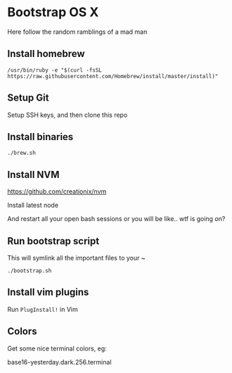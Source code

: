 # Bootstrap OS X

Here follow the random ramblings of a mad man

## Install homebrew
```
/usr/bin/ruby -e "$(curl -fsSL https://raw.githubusercontent.com/Homebrew/install/master/install)"
```

## Setup Git
Setup SSH keys, and then clone this repo


## Install binaries
```
./brew.sh
```

## Install NVM
https://github.com/creationix/nvm

Install latest node

And restart all your open bash sessions or you will be like.. wtf is going on?


## Run bootstrap script
This will symlink all the important files to your ~
```
./bootstrap.sh
```

## Install vim plugins
Run `PlugInstall!` in Vim


## Colors
Get some nice terminal colors, eg:

base16-yesterday.dark.256.terminal
